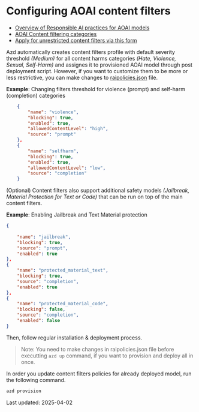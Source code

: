 # Configuring AOAI content filters

- [Overview of Responsible AI practices for AOAI models](https://learn.microsoft.com/en-us/legal/cognitive-services/openai/overview?context=%2Fazure%2Fai-services%2Fopenai%2Fcontext%2Fcontext)
- [AOAI Content filtering categories](https://learn.microsoft.com/en-us/azure/ai-services/openai/concepts/content-filter?tabs=warning%2Cpython-new#content-filtering-categories)
- [Apply for unrestricted content filters via this form](https://customervoice.microsoft.com/Pages/ResponsePage.aspx?id=v4j5cvGGr0GRqy180BHbR7en2Ais5pxKtso_Pz4b1_xUMlBQNkZMR0lFRldORTdVQzQ0TEI5Q1ExOSQlQCN0PWcu)

Azd automatically creates content filters profile with default severity threshold *(Medium)* for all content harms categories *(Hate, Violence, Sexual, Self-Harm)* and assignes it to provisioned AOAI model through post deployment script. However, if you want to customize them to be more or less restrictive, you can make changes to [raipolicies.json](../scripts/rai/raipolicies.json) file.

**Example**: Changing filters threshold for violence (prompt) and self-harm (completion) categories
```json
    {
        "name": "violence",
        "blocking": true,
        "enabled": true,
        "allowedContentLevel": "high",
        "source": "prompt"
    },
    {
        "name": "selfharm",
        "blocking": true,
        "enabled": true,
        "allowedContentLevel": "low",
        "source": "completion"
    }
```

(Optional) Content filters also support additional safety models *(Jailbreak, Material Protection for Text or Code)* that can be run on top of the main content filters.

**Example**: Enabling Jailbreak and Text Material protection
```json
{
    
    "name": "jailbreak",
    "blocking": true,
    "source": "prompt",
    "enabled": true
},
{
    "name": "protected_material_text",
    "blocking": true,
    "source": "completion",
    "enabled": true
},
{
    "name": "protected_material_code",
    "blocking": false,
    "source": "completion",
    "enabled": false
}
```

Then, follow regular installation & deployment process.

>Note: You need to make changes in raipolicies.json file before executting ```azd up``` command, if you want to provision and deploy all in once.

In order you update content filters policies for already deployed model, run the following command.

```sh
azd provision
```
Last updated: 2025-04-02
